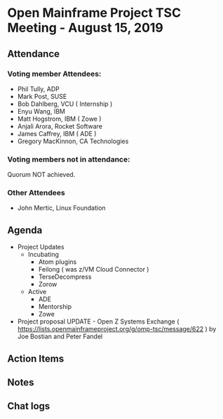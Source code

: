 # Open Mainframe Project TSC Meeting - August 15, 2019

## Attendance

### Voting member Attendees:

* Phil Tully, ADP
* Mark Post, SUSE
* Bob Dahlberg, VCU ( Internship )
* Enyu Wang, IBM
* Matt Hogstrom, IBM ( Zowe )
* Anjali Arora, Rocket Software
* James Caffrey, IBM ( ADE )
* Gregory MacKinnon, CA Technologies

### Voting members not in attendance:

Quorum NOT achieved.

### Other Attendees

* John Mertic, Linux Foundation

## Agenda

* Project Updates
  * Incubating
    * Atom plugins
    * Feilong ( was z/VM Cloud Connector )
    * TerseDecompress
    * Zorow
  * Active
    * ADE
    * Mentorship
    * Zowe
* Project proposal UPDATE - Open Z Systems Exchange ( https://lists.openmainframeproject.org/g/omp-tsc/message/622 ) by Joe Bostian and Peter Fandel

## Action Items

## Notes

## Chat logs
